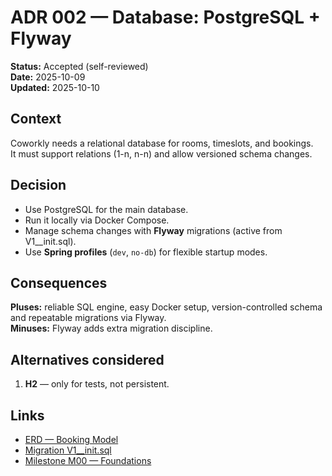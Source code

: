 # ADR 002 — Database: PostgreSQL + Flyway

**Status:** Accepted (self-reviewed)  
**Date:** 2025-10-09  
**Updated:** 2025-10-10

## Context
Coworkly needs a relational database for rooms, timeslots, and bookings.  
It must support relations (1-n, n-n) and allow versioned schema changes.

## Decision
- Use PostgreSQL for the main database.
- Run it locally via Docker Compose.
- Manage schema changes with **Flyway** migrations (active from V1__init.sql).
- Use **Spring profiles** (`dev`, `no-db`) for flexible startup modes.

## Consequences
**Pluses:** reliable SQL engine, easy Docker setup, version-controlled schema and repeatable migrations via Flyway.  
**Minuses:**  Flyway adds extra migration discipline.

## Alternatives considered
1. **H2** — only for tests, not persistent.

## Links
- [ERD — Booking Model](../designs/erd-booking.mmd)
- [Migration V1__init.sql](../src/main/resources/db/migration/V1__init.sql)
- [Milestone M00 — Foundations](../milestones/m00-foundations.md)
